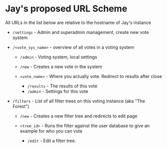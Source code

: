 # Jay's proposed URL Scheme

All URLs in the list below are relative to the hostname of Jay's instance

* `/settings` - Admin and superadmin management, create new vote system

* `/<vote_sys_name>` - overview of all votes in a voting system
  * `/admin` - Voting system, local settings
  * `/new` - Creates a new vote in the system

  * `<vote_name>` - Where you actually vote. Redirect to results after close
  	* `/results` - The results of this vote
  	* `/admin` - Settings for this vote

* `/filters` - List of all filter trees on this voting instance (aka "The Forest")
  * `/new` - Creates a new filter tree and redirects to edit page

  * `<tree_id>` - Runs the filter against the user database to give an example for who you can vote
    * `/edit` - Edit a filter tree.
